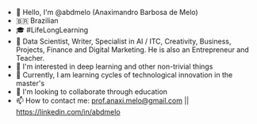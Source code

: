 - 👋 Hello, I'm @abdmelo (Anaximandro Barbosa de Melo)
- 🇧🇷 Brazilian
- 🎓 #LifeLongLearning
- 🧬 Data Scientist, Writer, Specialist in AI / ITC, Creativity, Business, Projects, Finance and Digital Marketing. He is also an Entrepreneur and Teacher.
- 👀 I'm interested in deep learning and other non-trivial things
- 🌱 Currently, I am learning cycles of technological innovation in the master's
- 💞️ I'm looking to collaborate through education
- 📫 How to contact me: prof.anaxi.melo@gmail.com || https://linkedin.com/in/abdmelo

<!---
abdmelo/abdmelo is a ✨ special ✨ repository because its `README.md` (this file) appears on your GitHub profile.
You can click the Preview link to take a look at your changes.
--->
